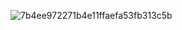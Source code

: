 ![7b4ee972271b4e11ffaefa53fb313c5b](https://github.com/ArtMinTiai/artmintiai/assets/152317760/4173a596-8904-4f17-92f0-39c69fc5e8f1)

